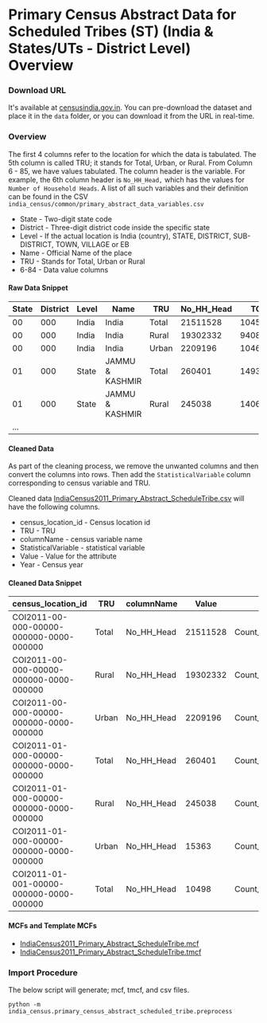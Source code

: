 # Primary Census Abstract Data for Scheduled Tribes (ST) (India & States/UTs - District Level) Overview


### Download URL
It's available at [censusindia.gov.in](http://censusindia.gov.in/2011census/SC-ST/pca_state_distt_st.xls). You can pre-download the dataset and place it in the `data` folder, or you can download it from the URL in real-time. 

### Overview
The first 4 columns refer to the location for which the data is tabulated. The 5th column is called TRU; it stands for Total, Urban, or Rural. From Column 6 - 85, we have values tabulated. The column header is the variable. For example, the 6th column header is `No_HH_Head,` which has the values for `Number of Household Heads`. A list of all such variables and their definition can be found in the CSV  `india_census/common/primary_abstract_data_variables.csv`

 - State - Two-digit state code
 - District - Three-digit district code inside the specific state
 - Level - If the actual location is India (country), STATE, DISTRICT, SUB-DISTRICT, TOWN, VILLAGE or EB
 - Name - Official Name of the place
 - TRU - Stands for Total, Urban or Rural
 - 6-84 - Data value columns 

 #### Raw Data Snippet

| State |  District | Level  |  Name            | TRU    |  No_HH_Head | TOT_P     | ... |
| ----- | --------- | ------ | ---------------- | ------ | ----------- | --------- | --- |
| 00    | 000       |  India |  India           |  Total |  21511528   | 104545716 |     |
| 00    | 000       |  India |  India           |  Rural |  19302332   | 94083844  |     |
| 00    | 000       |  India |  India           |  Urban |  2209196    |  10461872 |     |
| 01    | 000       |  State |  JAMMU & KASHMIR |  Total |  260401     | 1493299   |     |
| 01    | 000       |  State |  JAMMU & KASHMIR |  Rural |  245038     | 1406833   |     |
| ...   |


#### Cleaned Data
As part of the cleaning process, we remove the unwanted columns and then convert the columns into rows. Then add the `StatisticalVariable` column corresponding to census variable and TRU.

Cleaned data [IndiaCensus2011_Primary_Abstract_ScheduleTribe.csv](IndiaCensus2011_Primary_Abstract_ScheduleTribe.csv) will have the following columns.

- census_location_id - Census location id
- TRU - TRU
- columnName - census variable name
- StatisticalVariable - statistical variable
- Value - Value for the attribute
- Year - Census year

#### Cleaned Data Snippet

|census_location_id                     |TRU  |columnName|Value   |StatisticalVariable                |Year|
|---------------------------------------|-----|----------|--------|-----------------------------------|----|
|COI2011-00-000-00000-000000-0000-000000|Total|No_HH_Head|21511528|Count_Household_ScheduleTribe      |2011|
|COI2011-00-000-00000-000000-0000-000000|Rural|No_HH_Head|19302332|Count_Household_ScheduleTribe_Rural|2011|
|COI2011-00-000-00000-000000-0000-000000|Urban|No_HH_Head|2209196 |Count_Household_ScheduleTribe_Urban|2011|
|COI2011-01-000-00000-000000-0000-000000|Total|No_HH_Head|260401  |Count_Household_ScheduleTribe      |2011|
|COI2011-01-000-00000-000000-0000-000000|Rural|No_HH_Head|245038  |Count_Household_ScheduleTribe_Rural|2011|
|COI2011-01-000-00000-000000-0000-000000|Urban|No_HH_Head|15363   |Count_Household_ScheduleTribe_Urban|2011|
|COI2011-01-001-00000-000000-0000-000000|Total|No_HH_Head|10498   |Count_Household_ScheduleTribe      |2011|


#### MCFs and Template MCFs

- [IndiaCensus2011_Primary_Abstract_ScheduleTribe.mcf](IndiaCensus2011_Primary_Abstract_ScheduleTribe.mcf)
- [IndiaCensus2011_Primary_Abstract_ScheduleTribe.tmcf](IndiaCensus2011_Primary_Abstract_ScheduleTribe.tmcf)

### Import Procedure

The below script will generate; mcf, tmcf, and csv files.

`python -m india_census.primary_census_abstract_scheduled_tribe.preprocess`